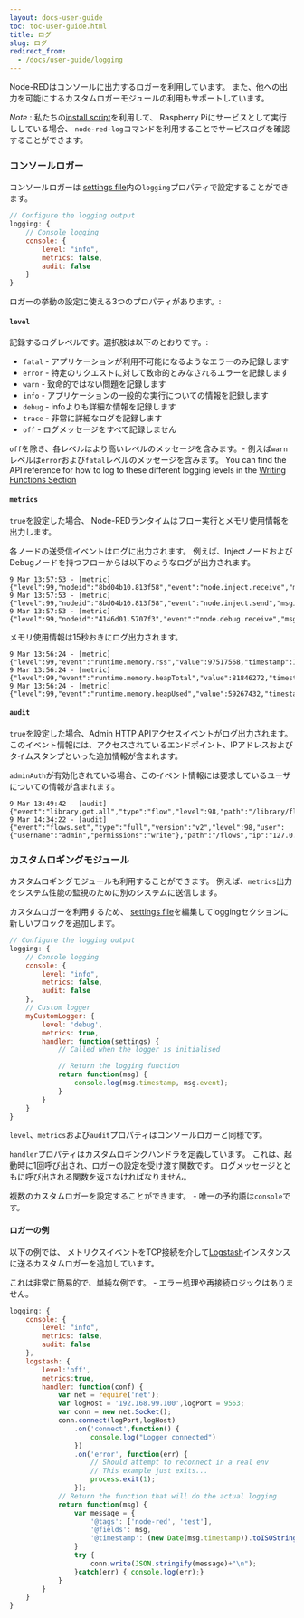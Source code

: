 ```yaml
---
layout: docs-user-guide
toc: toc-user-guide.html
title: ログ
slug: ログ
redirect_from:
  - /docs/user-guide/logging
---
```


Node-REDはコンソールに出力するロガーを利用しています。
また、他への出力を可能にするカスタムロガーモジュールの利用もサポートしています。

<div class="doc-callout">
<em>Note</em> : 私たちの<a href="/docs/hardware/raspberrypi">install script</a>を利用して、
Raspberry Piにサービスとして実行ししている場合、
<code>node-red-log</code>コマンドを利用することでサービスログを確認することができます。
</div>

### コンソールロガー

コンソールロガーは
[settings file](settings-file)内の`logging`プロパティで設定することができます。


~~~~js
// Configure the logging output
logging: {
    // Console logging
    console: {
        level: "info",
        metrics: false,
        audit: false
    }
}
~~~~

ロガーの挙動の設定に使える3つのプロパティがあります。:

#### `level`

記録するログレベルです。選択肢は以下のとおりです。:

- `fatal` - アプリケーションが利用不可能になるようなエラーのみ記録します
- `error` - 特定のリクエストに対して致命的とみなされるエラーを記録します
- `warn` - 致命的ではない問題を記録します
- `info` - アプリケーションの一般的な実行についての情報を記録します
- `debug` - infoよりも詳細な情報を記録します
- `trace` - 非常に詳細なログを記録します
- `off` - ログメッセージをすべて記録しません

`off`を除き、各レベルはより高いレベルのメッセージを含みます。-
例えば`warn`レベルは`error`および`fatal`レベルのメッセージを含みます。
You can find the API reference for how to log to these different logging levels in the [Writing Functions Section](/docs/user-guide/writing-functions#node)

#### `metrics`

`true`を設定した場合、
Node-REDランタイムはフロー実行とメモリ使用情報を出力します。

各ノードの送受信イベントはログに出力されます。
例えば、InjectノードおよびDebugノードを持つフローからは以下のようなログが出力されます。

    9 Mar 13:57:53 - [metric] {"level":99,"nodeid":"8bd04b10.813f58","event":"node.inject.receive","msgid":"86c8212c.4ef45","timestamp":1489067873391}
    9 Mar 13:57:53 - [metric] {"level":99,"nodeid":"8bd04b10.813f58","event":"node.inject.send","msgid":"86c8212c.4ef45","timestamp":1489067873392}
    9 Mar 13:57:53 - [metric] {"level":99,"nodeid":"4146d01.5707f3","event":"node.debug.receive","msgid":"86c8212c.4ef45","timestamp":1489067873393}

メモリ使用情報は15秒おきにログ出力されます。

    9 Mar 13:56:24 - [metric] {"level":99,"event":"runtime.memory.rss","value":97517568,"timestamp":1489067784815}
    9 Mar 13:56:24 - [metric] {"level":99,"event":"runtime.memory.heapTotal","value":81846272,"timestamp":1489067784817}
    9 Mar 13:56:24 - [metric] {"level":99,"event":"runtime.memory.heapUsed","value":59267432,"timestamp":1489067784817}

#### `audit`

`true`を設定した場合、Admin HTTP APIアクセスイベントがログ出力されます。
このイベント情報には、アクセスされているエンドポイント、IPアドレスおよびタイムスタンプといった追加情報が含まれます。

`adminAuth`が有効化されている場合、このイベント情報には要求しているユーザについての情報が含まれます。

    9 Mar 13:49:42 - [audit] {"event":"library.get.all","type":"flow","level":98,"path":"/library/flows","ip":"127.0.0.1","timestamp":1489067382686}
    9 Mar 14:34:22 - [audit] {"event":"flows.set","type":"full","version":"v2","level":98,"user":{"username":"admin","permissions":"write"},"path":"/flows","ip":"127.0.0.1","timestamp":1489070062519}

### カスタムロギングモジュール

カスタムロギングモジュールも利用することができます。
例えば、`metrics`出力をシステム性能の監視のために別のシステムに送信します。

カスタムロガーを利用するため、
[settings file](settings-file)を編集してloggingセクションに新しいブロックを追加します。


~~~~js
// Configure the logging output
logging: {
    // Console logging
    console: {
        level: "info",
        metrics: false,
        audit: false
    },
    // Custom logger
    myCustomLogger: {
        level: 'debug',
        metrics: true,
        handler: function(settings) {
            // Called when the logger is initialised

            // Return the logging function
            return function(msg) {
                console.log(msg.timestamp, msg.event);
            }
        }
    }
}
~~~~

`level`、`metrics`および`audit`プロパティはコンソールロガーと同様です。

`handler`プロパティはカスタムロギングハンドラを定義しています。
これは、起動時に1回呼び出され、ロガーの設定を受け渡す関数です。
ログメッセージとともに呼び出される関数を返さなければなりません。

複数のカスタムロガーを設定することができます。 - 唯一の予約語は`console`です。

#### ロガーの例

以下の例では、
メトリクスイベントをTCP接続を介して[Logstash](https://www.elastic.co/products/logstash)インスタンスに送るカスタムロガーを追加しています。

これは非常に簡易的で、単純な例です。 - エラー処理や再接続ロジックはありません。

~~~~~js
logging: {
    console: {
        level: "info",
        metrics: false,
        audit: false
    },
    logstash: {
        level:'off',
        metrics:true,
        handler: function(conf) {
            var net = require('net');
            var logHost = '192.168.99.100',logPort = 9563;
            var conn = new net.Socket();
            conn.connect(logPort,logHost)
                .on('connect',function() {
                    console.log("Logger connected")
                })
                .on('error', function(err) {
                    // Should attempt to reconnect in a real env
                    // This example just exits...
                    process.exit(1);
                });
            // Return the function that will do the actual logging
            return function(msg) {
                var message = {
                    '@tags': ['node-red', 'test'],
                    '@fields': msg,
                    '@timestamp': (new Date(msg.timestamp)).toISOString()
                }
                try {
                    conn.write(JSON.stringify(message)+"\n");
                }catch(err) { console.log(err);}
            }
        }
    }
}
~~~~~
